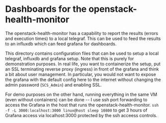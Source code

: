 # Dashboards for the openstack-health-monitor

The openstack-health-monitor has a capability to report the results (errors
and execution times) to a local telegraf. This can be used to feed the results
to an influxdb which can feed grafana for dashboards.

This directory contains configuration files that can be used to setup a local
telegraf, influxdb and grafana setup. Note that this is purely for demonstration
purposes. In real life, you want to containerize the setup, put an SSL terminating
reverse proxy (ingress) in front of the grafana and think a bit about user
management. In particular, you would not want to expose the grafana with the
default config here to the internet without changing the admin password (`SCS_Admin`)
and enabling SSL.

For demo purposes on the other hand, running everything in the same VM (even
without containers) can be done -- I use ssh port forwarding to access the
Grafana in the host that runs the openstack-health-monitor.
`ssh -f -L 3000:localhost:3000 linux@host sleep 10800`
to get 3 hours of Grafana access via localhost:3000 protected by the
ssh acceess controls.


